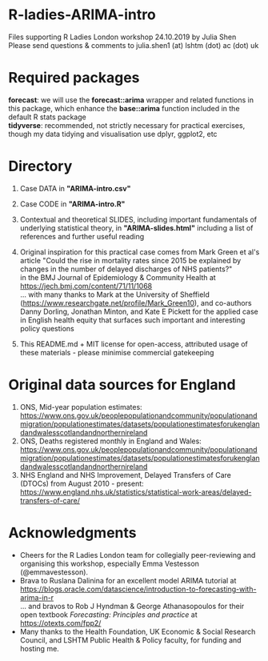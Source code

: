 # R-ladies-ARIMA-intro
Files supporting R Ladies London workshop 24.10.2019 by Julia Shen <br>
Please send questions & comments to julia.shen1 (at) lshtm (dot) ac (dot) uk

# Required packages
<b>forecast</b>: we will use the <b>forecast::arima</b> wrapper and related functions in this package, which enhance the <b>base::arima</b> function included in the default R stats package <br>
<b>tidyverse</b>: recommended, not strictly necessary for practical exercises, though my data tidying and visualisation use dplyr, ggplot2, etc

# Directory
1) Case DATA in <b>"ARIMA-intro.csv"</b> <br>
2) Case CODE in <b>"ARIMA-intro.R"</b> <br>
3) Contextual and theoretical SLIDES, including important fundamentals of underlying statistical theory, in <b>"ARIMA-slides.html"</b> including a list of references and further useful reading <br>
4) Original inspiration for this practical case comes from Mark Green et al's article "Could the rise in mortality rates since 2015 be explained by changes in the number of delayed discharges of NHS patients?" <br>
in the BMJ Journal of Epidemiology & Community Health at https://jech.bmj.com/content/71/11/1068 <br>
... with many thanks to Mark at the University of Sheffield (https://www.researchgate.net/profile/Mark_Green10), and co-authors Danny Dorling, Jonathan Minton, and Kate E Pickett for the applied case in English health equity that surfaces such important and interesting policy questions <br>

5) This README.md + MIT license for open-access, attributed usage of these materials - please minimise commercial gatekeeping


# Original data sources for England
1) ONS, Mid-year population estimates: https://www.ons.gov.uk/peoplepopulationandcommunity/populationandmigration/populationestimates/datasets/populationestimatesforukenglandandwalesscotlandandnorthernireland <br>
2) ONS, Deaths registered monthly in England and Wales: https://www.ons.gov.uk/peoplepopulationandcommunity/populationandmigration/populationestimates/datasets/populationestimatesforukenglandandwalesscotlandandnorthernireland <br>
3) NHS England and NHS Improvement, Delayed Transfers of Care (DTOCs) from August 2010 - present: https://www.england.nhs.uk/statistics/statistical-work-areas/delayed-transfers-of-care/<br>

# Acknowledgments
- Cheers for the R Ladies London team for collegially peer-reviewing and organising this workshop, especially Emma Vestesson (@emmavestesson). <br>
- Brava to Ruslana Dalinina for an excellent model ARIMA tutorial at https://blogs.oracle.com/datascience/introduction-to-forecasting-with-arima-in-r <br>
... and bravos to Rob J Hyndman & George Athanasopoulos for their open textbook <i>Forecasting: Principles and practice</i> at https://otexts.com/fpp2/ <br>
- Many thanks to the Health Foundation, UK Economic & Social Research Council, and LSHTM Public Health & Policy faculty, for funding and hosting me.
